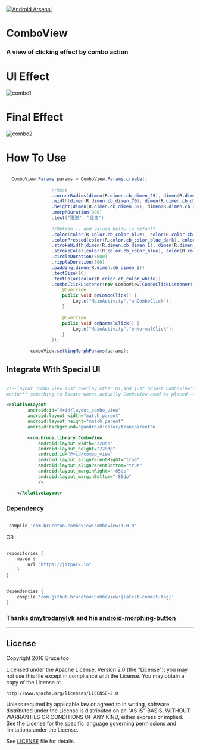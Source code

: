 [![Android Arsenal](https://img.shields.io/badge/Android%20Arsenal-ComboView-green.svg?style=true)](https://android-arsenal.com/details/1/3338)

# ComboView
### A view of clicking effect by combo action


# UI Effect

![combo1](./combo1.gif)

# Final Effect

![combo2](./combo2.gif)


# How To Use
```java

  ComboView.Params params = ComboView.Params.create()
 
                 //Must
                 .cornerRadius(dimen(R.dimen.cb_dimen_25), dimen(R.dimen.cb_dimen_52))// Following three to***** values must be the same can morph to circle
                 .width(dimen(R.dimen.cb_dimen_70), dimen(R.dimen.cb_dimen_52))
                 .height(dimen(R.dimen.cb_dimen_38), dimen(R.dimen.cb_dimen_52))
                 .morphDuration(300)
                 .text("赠送", "连击")
 
                 //Option -- and values below is default
                 .color(color(R.color.cb_color_blue), color(R.color.cb_color_blue))
                 .colorPressed(color(R.color.cb_color_blue_dark), color(R.color.cb_color_blue_dark))
                 .strokeWidth(dimen(R.dimen.cb_dimen_1), dimen(R.dimen.cb_dimen_1))
                 .strokeColor(color(R.color.cb_color_blue), color(R.color.cb_color_blue))
                 .circleDuration(5000)
                 .rippleDuration(300)
                 .padding(dimen(R.dimen.cb_dimen_3))
                 .textSize(16)
                 .textColor(color(R.color.cb_color_white))
                 .comboClickListener(new ComboView.ComboClickListener() {
                     @Override
                     public void onComboClick() {
                         Log.e("MainActivity","onComboClick");
                     }
 
                     @Override
                     public void onNormalClick() {
                         Log.e("MainActivity","onNormalClick");
                     }
                 });
 
         comboView.settingMorphParams(params);

```

## Integrate With Special UI

```xml

<!--layout_combo_view must overlay other UI,and just adjust ComboView's layout_width,layout_height,
marin*** something to locate where actually ComboView need be placed-->

<RelativeLayout
        android:id="@+id/layout_combo_view"
        android:layout_width="match_parent"
        android:layout_height="match_parent"
        android:background="@android:color/transparent">

        <com.bruce.library.ComboView
            android:layout_width="220dp"
            android:layout_height="220dp"
            android:id="@+id/combo_view"
            android:layout_alignParentRight="true"
            android:layout_alignParentBottom="true"
            android:layout_marginRight="-65dp"
            android:layout_marginBottom="-80dp"
            />

    </RelativeLayout>

```

### Dependency

```groovy

 compile 'com.brucetoo.comboview:comboview:1.0.0'

```

OR

```groovy

repositories {
    maven {
        url "https://jitpack.io"
    }
}


dependencies {
    compile 'com.github.brucetoo:ComboView:{latest-commit-tag}'
}

```
  

### Thanks [dmytrodanylyk](https://github.com/dmytrodanylyk) and his [android-morphing-button](https://github.com/dmytrodanylyk/android-morphing-button)



------

## License

Copyright 2016 Bruce too

Licensed under the Apache License, Version 2.0 (the "License");
you may not use this file except in compliance with the License.
You may obtain a copy of the License at

    http://www.apache.org/licenses/LICENSE-2.0

Unless required by applicable law or agreed to in writing, software
distributed under the License is distributed on an "AS IS" BASIS,
WITHOUT WARRANTIES OR CONDITIONS OF ANY KIND, either express or implied.
See the License for the specific language governing permissions and
limitations under the License.

See [LICENSE](LICENSE) file for details.
